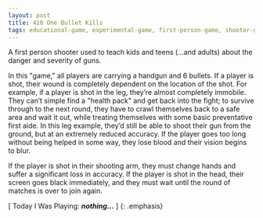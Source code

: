 ```yaml
---
layout: post
title: 410 One Bullet Kills
tags: educational-game, experimental-game, first-person-game, shooter-game
---
```

A first person shooter used to teach kids and teens (...and adults) about the danger and severity of guns.

In this "game," all players are carrying a handgun and 6 bullets. If a player is shot, their wound is completely dependent on the location of the shot. For example, if a player is shot in the leg, they’re almost completely immobile.  They can’t simple find a "health pack" and get back into the fight; to survive through to the next round, they have to crawl themselves back to a safe area and wait it out, while treating themselves with some basic preventative first aide.  In this leg example, they’d still be able to shoot their gun from the ground, but at an extremely reduced accuracy.  If the player goes too long without being helped in some way, they lose blood and their vision begins to blur.

If the player is shot in their shooting arm, they must change hands and suffer a significant loss in accuracy.  If the player is shot in the head, their screen goes black immediately, and they must wait until the round of matches is over to join again.

[ Today I Was Playing: ***nothing...*** ]
{: .emphasis}